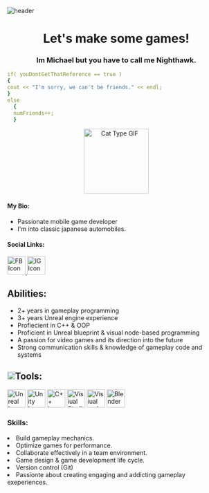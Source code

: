 ![header](https://capsule-render.vercel.app/api?&animation=fadeIn&type=venom&color=gradient&height=200&section=header&text=Hello,%20World%20🕹️%20&fontSize=90)

<h1 align = center> 
  Let's make some games! 
</h1>

<h3 align = center> 
 Im Michael but you have to call me Nighthawk.
</h3>

```yaml
if( youDontGetThatReference == true )
{
cout << "I'm sorry, we can't be friends." << endl;
}
else
  {
  numFriends++;
  }
```

<p align = center>
  <img src="https://media1.giphy.com/media/v1.Y2lkPTc5MGI3NjExOHlsZjBseG9ucDYwZWkyYzhreHg5emV6bDVqczllbTZneTRmNW54ZSZlcD12MV9pbnRlcm5hbF9naWZfYnlfaWQmY3Q9Zw/7NoNw4pMNTvgc/giphy.webp" alt="Cat Type GIF" style="width:150px;height:150px;" >
</p>

<p align = left>
<h4>My Bio:</h4> 
  <ul>
  <li>Passionate mobile game developer</li>
  <li>I'm into classic japanese automobiles.</li>
</ul>

<h4>Social Links: </h4> 
</p>

<a href="https://www.facebook.com/profile.php?id=61568259099929">
<img src="https://cdn.jsdelivr.net/gh/devicons/devicon@latest/icons/facebook/facebook-original.svg" alt="FB Icon" style="width:42px;height:42px;">
</a>

<a href="https://www.instagram.com/gitmike_/">
<img src="https://cdn1.iconfinder.com/data/icons/social-rounded-2/32/instagram-1024.png" alt="IG Icon" style="width:42px;height:42px;">
</a>

<h2>Abilities: </h2>
 <ul>
  <li>2+ years in gameplay programming</li>
  <li>3+ years Unreal engine experience</li>
  <li>Profiecient in C++ & OOP</li>
  <li>Proficient in Unreal blueprint & visual node-based programming</li>
  <li>A passion for video games and its direction into the future</li>
  <li>Strong communication skills & knowledge of gameplay code and systems</li>
</ul>

<h2><img src="https://cdn4.iconfinder.com/data/icons/build-a-house-flat/512/construction_toolbox_repair_equipment_hammer_tool_box-1024.png" alt="tool" style="width:18px;height:18px;">Tools:</h2>


<p>
  <img src="https://cdn.jsdelivr.net/gh/devicons/devicon@latest/icons/unrealengine/unrealengine-original-wordmark.svg" alt="Unreal Icon" style="width:42px;height:42px;" />
  <img src="https://cdn.jsdelivr.net/gh/devicons/devicon@latest/icons/unity/unity-original.svg" alt="Unity Icon" style="width:42px;height:42px;"/>
  <img src="https://cdn.jsdelivr.net/gh/devicons/devicon@latest/icons/cplusplus/cplusplus-original.svg" alt="C++ icon" style="width:42px;height:42px;"/>
  <img src="https://cdn.jsdelivr.net/gh/devicons/devicon@latest/icons/visualstudio/visualstudio-original.svg" alt="Visiual Studio icon" style="width:42px;height:42px;"/>
  <img src="https://cdn.jsdelivr.net/gh/devicons/devicon@latest/icons/vscode/vscode-original.svg" alt="Visiual code icon" style="width:42px;height:42px;" />
  <img src="https://cdn.jsdelivr.net/gh/devicons/devicon@latest/icons/blender/blender-original-wordmark.svg" alt="Blender" style="width:42px;height:42px;" />

  
</p>

<h3>Skills:</h3>
<ui>
  <li>Build gameplay mechanics.</li>
  <li>Optimize games for performance.</li>
  <li>Collaborate effectively in a team environment.</li>
  <li>Game design & game development life cycle.</li>
  <li>Version control (Git)</li>
  <li>Passionte about creating engaging and addicting gameplay exeperiences.</li>
</ui>









<!---
mtruong727/mtruong727 is a ✨ special ✨ repository because its `README.md` (this file) appears on your GitHub profile.
You can click the Preview link to take a look at your changes.
--->
